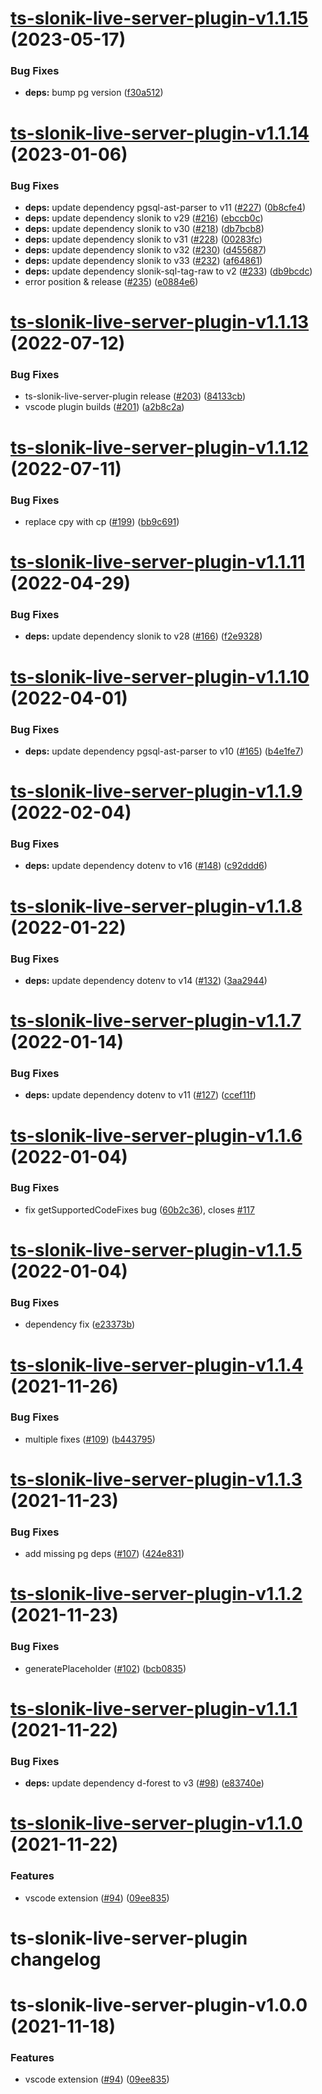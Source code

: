 # [ts-slonik-live-server-plugin-v1.1.15](https://github.com/hoonoh/slonik-live-server/compare/ts-slonik-live-server-plugin-v1.1.14...ts-slonik-live-server-plugin-v1.1.15) (2023-05-17)


### Bug Fixes

* **deps:** bump pg version ([f30a512](https://github.com/hoonoh/slonik-live-server/commit/f30a512be7e7eae490ea97b1f92ba19574801bc0))

# [ts-slonik-live-server-plugin-v1.1.14](https://github.com/hoonoh/slonik-live-server/compare/ts-slonik-live-server-plugin-v1.1.13...ts-slonik-live-server-plugin-v1.1.14) (2023-01-06)


### Bug Fixes

* **deps:** update dependency pgsql-ast-parser to v11 ([#227](https://github.com/hoonoh/slonik-live-server/issues/227)) ([0b8cfe4](https://github.com/hoonoh/slonik-live-server/commit/0b8cfe46b84980a0c8b0f6911b8d66a11caa9629))
* **deps:** update dependency slonik to v29 ([#216](https://github.com/hoonoh/slonik-live-server/issues/216)) ([ebccb0c](https://github.com/hoonoh/slonik-live-server/commit/ebccb0c5da20fa92a04eff7b88a367f7aae294c1))
* **deps:** update dependency slonik to v30 ([#218](https://github.com/hoonoh/slonik-live-server/issues/218)) ([db7bcb8](https://github.com/hoonoh/slonik-live-server/commit/db7bcb8657f829c83cb4d82ad534799d7ea71abd))
* **deps:** update dependency slonik to v31 ([#228](https://github.com/hoonoh/slonik-live-server/issues/228)) ([00283fc](https://github.com/hoonoh/slonik-live-server/commit/00283fca1b59a640f5ac267447210b7927437935))
* **deps:** update dependency slonik to v32 ([#230](https://github.com/hoonoh/slonik-live-server/issues/230)) ([d455687](https://github.com/hoonoh/slonik-live-server/commit/d45568792b4f653dc0204de5b834474ac1fe7e61))
* **deps:** update dependency slonik to v33 ([#232](https://github.com/hoonoh/slonik-live-server/issues/232)) ([af64861](https://github.com/hoonoh/slonik-live-server/commit/af648618c07b07b962a9d9e93edbf7acf3d9ac2d))
* **deps:** update dependency slonik-sql-tag-raw to v2 ([#233](https://github.com/hoonoh/slonik-live-server/issues/233)) ([db9bcdc](https://github.com/hoonoh/slonik-live-server/commit/db9bcdc5d35a03b7bfce3e06ef68a495e98c0162))
* error position & release ([#235](https://github.com/hoonoh/slonik-live-server/issues/235)) ([e0884e6](https://github.com/hoonoh/slonik-live-server/commit/e0884e6070e0261697ece2894e8c25d06760e9a0))

# [ts-slonik-live-server-plugin-v1.1.13](https://github.com/hoonoh/slonik-live-server/compare/ts-slonik-live-server-plugin-v1.1.12...ts-slonik-live-server-plugin-v1.1.13) (2022-07-12)


### Bug Fixes

* ts-slonik-live-server-plugin release ([#203](https://github.com/hoonoh/slonik-live-server/issues/203)) ([84133cb](https://github.com/hoonoh/slonik-live-server/commit/84133cb51fd6e58b55b183e402880571fde8e37f))
* vscode plugin builds ([#201](https://github.com/hoonoh/slonik-live-server/issues/201)) ([a2b8c2a](https://github.com/hoonoh/slonik-live-server/commit/a2b8c2a7453c63fc8bc269ab80faf0d62fd26596))

# [ts-slonik-live-server-plugin-v1.1.12](https://github.com/hoonoh/slonik-live-server/compare/ts-slonik-live-server-plugin-v1.1.11...ts-slonik-live-server-plugin-v1.1.12) (2022-07-11)


### Bug Fixes

* replace cpy with cp ([#199](https://github.com/hoonoh/slonik-live-server/issues/199)) ([bb9c691](https://github.com/hoonoh/slonik-live-server/commit/bb9c691abb350368b339784fc2d94e064c5bb501))

# [ts-slonik-live-server-plugin-v1.1.11](https://github.com/hoonoh/slonik-live-server/compare/ts-slonik-live-server-plugin-v1.1.10...ts-slonik-live-server-plugin-v1.1.11) (2022-04-29)


### Bug Fixes

* **deps:** update dependency slonik to v28 ([#166](https://github.com/hoonoh/slonik-live-server/issues/166)) ([f2e9328](https://github.com/hoonoh/slonik-live-server/commit/f2e9328f696ccf78db35fc3b96202ae8080ff3f2))

# [ts-slonik-live-server-plugin-v1.1.10](https://github.com/hoonoh/slonik-live-server/compare/ts-slonik-live-server-plugin-v1.1.9...ts-slonik-live-server-plugin-v1.1.10) (2022-04-01)


### Bug Fixes

* **deps:** update dependency pgsql-ast-parser to v10 ([#165](https://github.com/hoonoh/slonik-live-server/issues/165)) ([b4e1fe7](https://github.com/hoonoh/slonik-live-server/commit/b4e1fe764a212e5395bba373cfff8b9af1f33ab5))

# [ts-slonik-live-server-plugin-v1.1.9](https://github.com/hoonoh/slonik-live-server/compare/ts-slonik-live-server-plugin-v1.1.8...ts-slonik-live-server-plugin-v1.1.9) (2022-02-04)


### Bug Fixes

* **deps:** update dependency dotenv to v16 ([#148](https://github.com/hoonoh/slonik-live-server/issues/148)) ([c92ddd6](https://github.com/hoonoh/slonik-live-server/commit/c92ddd65d707cad30688d1e1e2986afc2d54f444))

# [ts-slonik-live-server-plugin-v1.1.8](https://github.com/hoonoh/slonik-live-server/compare/ts-slonik-live-server-plugin-v1.1.7...ts-slonik-live-server-plugin-v1.1.8) (2022-01-22)


### Bug Fixes

* **deps:** update dependency dotenv to v14 ([#132](https://github.com/hoonoh/slonik-live-server/issues/132)) ([3aa2944](https://github.com/hoonoh/slonik-live-server/commit/3aa294489312ef43c4583627919b565c834eb6d7))

# [ts-slonik-live-server-plugin-v1.1.7](https://github.com/hoonoh/slonik-live-server/compare/ts-slonik-live-server-plugin-v1.1.6...ts-slonik-live-server-plugin-v1.1.7) (2022-01-14)


### Bug Fixes

* **deps:** update dependency dotenv to v11 ([#127](https://github.com/hoonoh/slonik-live-server/issues/127)) ([ccef11f](https://github.com/hoonoh/slonik-live-server/commit/ccef11fe084c2480900b10ccb1767d3ed13ccdd0))

# [ts-slonik-live-server-plugin-v1.1.6](https://github.com/hoonoh/slonik-live-server/compare/ts-slonik-live-server-plugin-v1.1.5...ts-slonik-live-server-plugin-v1.1.6) (2022-01-04)


### Bug Fixes

* fix getSupportedCodeFixes bug ([60b2c36](https://github.com/hoonoh/slonik-live-server/commit/60b2c3639c73cafae91d5b95d06967d95021bd21)), closes [#117](https://github.com/hoonoh/slonik-live-server/issues/117)

# [ts-slonik-live-server-plugin-v1.1.5](https://github.com/hoonoh/slonik-live-server/compare/ts-slonik-live-server-plugin-v1.1.4...ts-slonik-live-server-plugin-v1.1.5) (2022-01-04)


### Bug Fixes

* dependency fix ([e23373b](https://github.com/hoonoh/slonik-live-server/commit/e23373b08f75a2ce720cae25d7e00b355cbe3f82))

# [ts-slonik-live-server-plugin-v1.1.4](https://github.com/hoonoh/slonik-live-server/compare/ts-slonik-live-server-plugin-v1.1.3...ts-slonik-live-server-plugin-v1.1.4) (2021-11-26)


### Bug Fixes

* multiple fixes ([#109](https://github.com/hoonoh/slonik-live-server/issues/109)) ([b443795](https://github.com/hoonoh/slonik-live-server/commit/b4437956e2985b03d905017115ea4b18a7a56e5d))

# [ts-slonik-live-server-plugin-v1.1.3](https://github.com/hoonoh/slonik-live-server/compare/ts-slonik-live-server-plugin-v1.1.2...ts-slonik-live-server-plugin-v1.1.3) (2021-11-23)


### Bug Fixes

* add missing pg deps ([#107](https://github.com/hoonoh/slonik-live-server/issues/107)) ([424e831](https://github.com/hoonoh/slonik-live-server/commit/424e8310b73e2988e4313c0cce7a0524aa1b6aa3))

# [ts-slonik-live-server-plugin-v1.1.2](https://github.com/hoonoh/slonik-live-server/compare/ts-slonik-live-server-plugin-v1.1.1...ts-slonik-live-server-plugin-v1.1.2) (2021-11-23)


### Bug Fixes

* generatePlaceholder ([#102](https://github.com/hoonoh/slonik-live-server/issues/102)) ([bcb0835](https://github.com/hoonoh/slonik-live-server/commit/bcb0835d0aa7119014ce9c56315faf7d1434a83e))

# [ts-slonik-live-server-plugin-v1.1.1](https://github.com/hoonoh/slonik-live-server/compare/ts-slonik-live-server-plugin-v1.1.0...ts-slonik-live-server-plugin-v1.1.1) (2021-11-22)


### Bug Fixes

* **deps:** update dependency d-forest to v3 ([#98](https://github.com/hoonoh/slonik-live-server/issues/98)) ([e83740e](https://github.com/hoonoh/slonik-live-server/commit/e83740eeb1940559feda33212c0275d95c1d6f03))

# [ts-slonik-live-server-plugin-v1.1.0](https://github.com/hoonoh/slonik-live-server/compare/ts-slonik-live-server-plugin-v1.0.0...ts-slonik-live-server-plugin-v1.1.0) (2021-11-22)


### Features

* vscode extension ([#94](https://github.com/hoonoh/slonik-live-server/issues/94)) ([09ee835](https://github.com/hoonoh/slonik-live-server/commit/09ee8356b45ccd780a25a2b51059427588b6b89d))

# ts-slonik-live-server-plugin changelog

# ts-slonik-live-server-plugin-v1.0.0 (2021-11-18)


### Features

* vscode extension ([#94](https://github.com/hoonoh/slonik-live-server/issues/94)) ([09ee835](https://github.com/hoonoh/slonik-live-server/commit/09ee8356b45ccd780a25a2b51059427588b6b89d))
